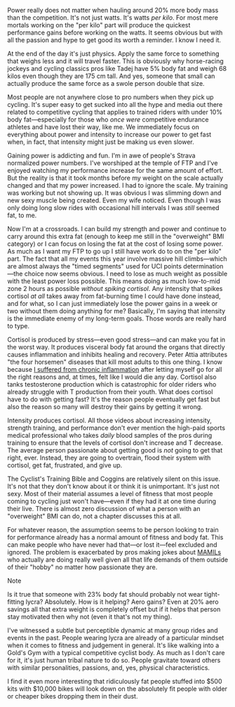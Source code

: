 Power really does not matter when hauling around 20% more body mass than the competition. It's not just watts. It's watts *per kilo*. For most mere mortals working on the "per kilo" part will produce the quickest performance gains before working on the watts. It seems obvious but with all the passion and hype to get good its worth a reminder. I know I need it.

At the end of the day it's just physics. Apply the same force to something that weighs less and it will travel faster. This is obviously why horse-racing jockeys and cycling classics pros like Tadej have 5% body fat and weigh 68 kilos even though they are 175 cm tall. And yes, someone that small can actually produce the same force as a swole person double that size.

Most people are not anywhere close to pro numbers when they pick up cycling. It's super easy to get sucked into all the hype and media out there related to competitive cycling that applies to trained riders with under 10% body fat—especially for those who *once were* competitive endurance athletes and have lost their way, like me. We immediately focus on everything about power and intensity to increase our power to get fast when, in fact, that intensity might just be making us even slower.

Gaining power is addicting and fun. I'm in awe of people's Strava normalized power numbers. I've worshiped at the temple of FTP and I've enjoyed watching my performance increase for the same amount of effort. But the reality is that it took months before my weight on the scale actually changed and that my power increased. I had to ignore the scale. My training was working but not showing up. It was obvious I was slimming down and new sexy muscle being created. Even my wife noticed. Even though I was only doing long slow rides with occasional hill intervals I was *still* seemed fat, to me.

Now I'm at a crossroads. I can build my strength and power and continue to carry around this extra fat (enough to keep me still in the "overweight" BMI category) or I can focus on losing the fat at the cost of losing some power. As much as I want my FTP to go up I still have work do to on the "per kilo" part. The fact that all my events this year involve massive hill climbs—which are almost always the "timed segments" used for UCI points determination—the choice now seems obvious. I need to lose as much weight as possible with the least power loss possible. This means doing as much low-to-mid zone 2 hours as possible *without spiking cortisol*. Any intensity that spikes cortisol *at all* takes away from fat-burning time I could have done instead, and for what, so I can just immediately lose the power gains in a week or two without them doing anything for me? Basically, I'm saying that intensity is the immediate enemy of my long-term goals. Those words are really hard to type.

Cortisol is produced by stress—even good stress—and can make you fat in the worst way. It produces visceral body fat around the organs that directly causes inflammation and inhibits healing and recovery. Peter Attia attributes "the four horsemen" diseases that kill most adults to this one thing. I know because [I suffered from chronic inflammation](Chronic%20inflammation%20cured.md) after letting myself go for all the right reasons and, at times, felt like I would die any day. Cortisol also tanks testosterone production which is catastrophic for older riders who already struggle with T production from their youth. What does cortisol have to do with getting fast? It's the reason people eventually get fast but also the reason so many will destroy their gains by getting it wrong.

Intensity produces cortisol. All those videos about increasing intensity, strength training, and performance don't ever mention the high-paid sports medical professional who takes *daily* blood samples of the pros during training to ensure that the levels of cortisol don't increase and T decrease. The average person passionate about getting good is *not* going to get that right, ever. Instead, they are going to overtrain, flood their system with cortisol, get fat, frustrated, and give up.

The Cyclist's Training Bible and Coggins are relatively silent on this issue. It's not that they don't know about it or think it is unimportant. It's just not sexy. Most of their material assumes a level of fitness that most people coming to cycling just won't have—even if they had it at one time during their live. There is almost zero discussion of what a person with an "overweight" BMI can do, not a chapter discusses this at all. 

For whatever reason, the assumption seems to be person looking to train for performance already has a normal amount of fitness and body fat. This can make people who have never had that—or lost it—feel excluded and ignored. The problem is exacerbated by pros making jokes about [MAMILs](MAMIL%20-%20Middle-Age%20Men%20In%20Lycra.md) who actually are doing really well given all that life demands of them outside of their "hobby" no matter how passionate they are. 

> [!NOTE]
>Is it true that someone with 23% body fat should probably not wear tight-fitting lycra? Absolutely. How is it helping? Aero gains? Even at 20% aero savings all that extra weight is completely offset but if it helps that person stay motivated then why not (even it that's not my thing).
>
>I've witnessed a subtle but perceptible dynamic at many group rides and events in the past. People wearing lycra are already of a particular mindset when it comes to fitness and judgement in general. It's like walking into a Gold's Gym with a typical competitive cyclist body. As much as I don't care for it, it's just human tribal nature to do so. People gravitate toward others with similar personalities, passions, and, yes, physical characteristics.
>
>I find it even more interesting that ridiculously fat people stuffed into $500 kits with $10,000 bikes will look down on the absolutely fit people with older or cheaper bikes dropping them in their dust.
